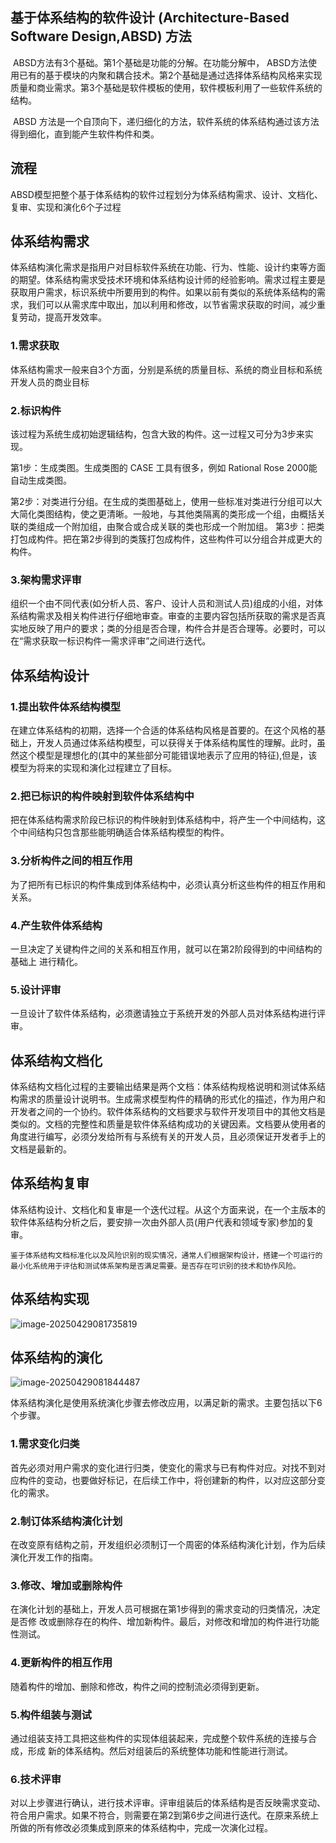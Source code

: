 ## 基于体系结构的软件设计 (Architecture-Based Software Design,ABSD) 方法

​	ABSD方法有3个基础。第1个基础是功能的分解。在功能分解中， ABSD方法使用已有的基于模块的内聚和耦合技术。第2个基础是通过选择体系结构风格来实现质量和商业需求。第3个基础是软件模板的使用，软件模板利用了一些软件系统的结构。

​	ABSD 方法是一个自顶向下，递归细化的方法，软件系统的体系结构通过该方法得到细化，直到能产生软件构件和类。

## 流程

 ABSD模型把整个基于体系结构的软件过程划分为体系结构需求、设计、文档化、复审、实现和演化6个子过程

## 体系结构需求

​	体系结构演化需求是指用户对目标软件系统在功能、行为、性能、设计约束等方面的期望。体系结构需求受技术环境和体系结构设计师的经验影响。需求过程主要是获取用户需求，标识系统中所要用到的构件。如果以前有类似的系统体系结构的需求，我们可以从需求库中取出，加以利用和修改，以节省需求获取的时间，减少重复劳动，提高开发效率。

### 1.需求获取

体系结构需求一般来自3个方面，分别是系统的质量目标、系统的商业目标和系统开发人员的商业目标

### 2.标识构件

该过程为系统生成初始逻辑结构，包含大致的构件。这一过程又可分为3步来实现。

第1步：生成类图。生成类图的 CASE 工具有很多，例如 Rational Rose 2000能自动生成类图。

第2步：对类进行分组。在生成的类图基础上，使用一些标准对类进行分组可以大大简化类图结构，使之更清晰。一般地，与其他类隔离的类形成一个组，由概括关联的类组成一个附加组，由聚合或合成关联的类也形成一个附加组。
第3步：把类打包成构件。把在第2步得到的类簇打包成构件，这些构件可以分组合并成更大的构件。

### 3.架构需求评审

组织一个由不同代表(如分析人员、客户、设计人员和测试人员)组成的小组，对体系结构需求及相关构件进行仔细地审查。审查的主要内容包括所获取的需求是否真实地反映了用户的要求；类的分组是否合理，构件合并是否合理等。必要时，可以在“需求获取一标识构件一需求评审”之间进行迭代。

## 体系结构设计

### 1.提出软件体系结构模型

在建立体系结构的初期，选择一个合适的体系结构风格是首要的。在这个风格的基础上，开发人员通过体系结构模型，可以获得关于体系结构属性的理解。此时，虽然这个模型是理想化的(其中的某些部分可能错误地表示了应用的特征),但是，该模型为将来的实现和演化过程建立了目标。

### 2.把已标识的构件映射到软件体系结构中

把在体系结构需求阶段已标识的构件映射到体系结构中，将产生一个中间结构，这个中间结构只包含那些能明确适合体系结构模型的构件。

### 3.分析构件之间的相互作用

为了把所有已标识的构件集成到体系结构中，必须认真分析这些构件的相互作用和关系。

### 4.产生软件体系结构

一旦决定了关键构件之间的关系和相互作用，就可以在第2阶段得到的中间结构的基础上
进行精化。

### 5.设计评审

一旦设计了软件体系结构，必须邀请独立于系统开发的外部人员对体系结构进行评审。

## 体系结构文档化

​	体系结构文档化过程的主要输出结果是两个文档：体系结构规格说明和测试体系结构需求的质量设计说明书。生成需求模型构件的精确的形式化的描述，作为用户和开发者之间的一个协约。软件体系结构的文档要求与软件开发项目中的其他文档是类似的。文档的完整性和质量是软件体系结构成功的关键因素。文档要从使用者的角度进行编写，必须分发给所有与系统有关的开发人员，且必须保证开发者手上的文档是最新的。

## 体系结构复审

​	体系结构设计、文档化和复审是一个迭代过程。从这个方面来说，在一个主版本的软件体系结构分析之后，要安排一次由外部人员(用户代表和领域专家)参加的复审。

 	鉴于体系结构文档标准化以及风险识别的现实情况，通常人们根据架构设计，搭建一个可运行的最小化系统用于评估和测试体系架构是否满足需要。是否存在可识别的技术和协作风险。

## 体系结构实现



![image-20250429081735819](https://raw.githubusercontent.com/PeipengWang/picture/master/exam/image-20250429081735819.png)

## 体系结构的演化

![image-20250429081844487](https://raw.githubusercontent.com/PeipengWang/picture/master/exam/image-20250429081844487.png)

体系结构演化是使用系统演化步骤去修改应用，以满足新的需求。主要包括以下6个步骤。

### 1.需求变化归类

首先必须对用户需求的变化进行归类，使变化的需求与已有构件对应。对找不到对应构件的变动，也要做好标记，在后续工作中，将创建新的构件，以对应这部分变化的需求。

### 2.制订体系结构演化计划

在改变原有结构之前，开发组织必须制订一个周密的体系结构演化计划，作为后续演化开发工作的指南。

### 3.修改、增加或删除构件

在演化计划的基础上，开发人员可根据在第1步得到的需求变动的归类情况，决定是否修
改或删除存在的构件、增加新构件。最后，对修改和增加的构件进行功能性测试。

### 4.更新构件的相互作用

随着构件的增加、删除和修改，构件之间的控制流必须得到更新。

### 5.构件组装与测试

通过组装支持工具把这些构件的实现体组装起来，完成整个软件系统的连接与合成，形成
新的体系结构。然后对组装后的系统整体功能和性能进行测试。

### 6.技术评审

对以上步骤进行确认，进行技术评审。评审组装后的体系结构是否反映需求变动、符合用户需求。如果不符合，则需要在第2到第6步之间进行迭代。在原来系统上所做的所有修改必须集成到原来的体系结构中，完成一次演化过程。

















